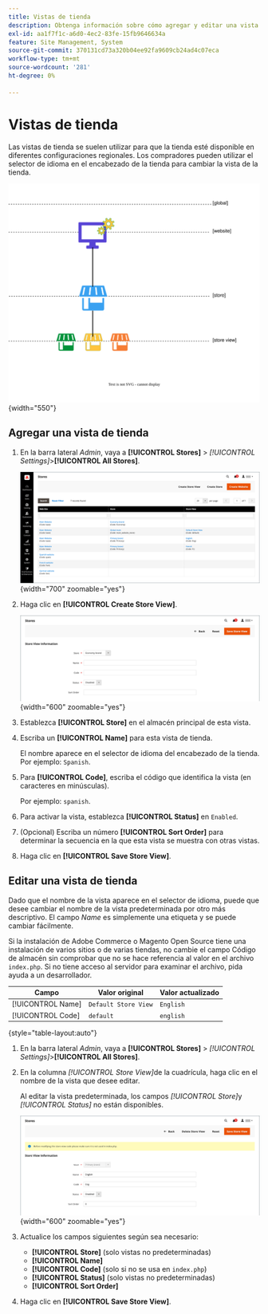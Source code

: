 ```yaml
---
title: Vistas de tienda
description: Obtenga información sobre cómo agregar y editar una vista de tienda.
exl-id: aa1f7f1c-a6d0-4ec2-83fe-15fb9646634a
feature: Site Management, System
source-git-commit: 370131cd73a320b04ee92fa9609cb24ad4c07eca
workflow-type: tm+mt
source-wordcount: '281'
ht-degree: 0%

---
```


# Vistas de tienda

Las vistas de tienda se suelen utilizar para que la tienda esté disponible en diferentes configuraciones regionales. Los compradores pueden utilizar el selector de idioma en el encabezado de la tienda para cambiar la vista de la tienda.

![Ámbito: vistas de varias tiendas](./assets/scope-multiview.svg){width="550"}

## Agregar una vista de tienda

1. En la barra lateral _Admin_, vaya a **[!UICONTROL Stores]** > _[!UICONTROL Settings]_>**[!UICONTROL All Stores]**.

   ![Todas las tiendas](./assets/stores-all.png){width="700" zoomable="yes"}

1. Haga clic en **[!UICONTROL Create Store View]**.

   ![Crear vista de tienda](./assets/create-store-view.png){width="600" zoomable="yes"}

1. Establezca **[!UICONTROL Store]** en el almacén principal de esta vista.

1. Escriba un **[!UICONTROL Name]** para esta vista de tienda.

   El nombre aparece en el selector de idioma del encabezado de la tienda. Por ejemplo: `Spanish`.

1. Para **[!UICONTROL Code]**, escriba el código que identifica la vista (en caracteres en minúsculas).

   Por ejemplo: `spanish`.

1. Para activar la vista, establezca **[!UICONTROL Status]** en `Enabled`.

1. (Opcional) Escriba un número **[!UICONTROL Sort Order]** para determinar la secuencia en la que esta vista se muestra con otras vistas.

1. Haga clic en **[!UICONTROL Save Store View]**.

## Editar una vista de tienda

Dado que el nombre de la vista aparece en el selector de idioma, puede que desee cambiar el nombre de la vista predeterminada por otro más descriptivo. El campo _Name_ es simplemente una etiqueta y se puede cambiar fácilmente.

Si la instalación de Adobe Commerce o Magento Open Source tiene una instalación de varios sitios o de varias tiendas, no cambie el campo Código de almacén sin comprobar que no se hace referencia al valor en el archivo `index.php`. Si no tiene acceso al servidor para examinar el archivo, pida ayuda a un desarrollador.

| Campo | Valor original | Valor actualizado |
| ----- | -------------- | ------------- |
| [!UICONTROL Name] | `Default Store View` | `English` |
| [!UICONTROL Code] | `default` | `english` |

{style="table-layout:auto"}

1. En la barra lateral _Admin_, vaya a **[!UICONTROL Stores]** > _[!UICONTROL Settings]_>**[!UICONTROL All Stores]**.

1. En la columna _[!UICONTROL Store View]_&#x200B;de la cuadrícula, haga clic en el nombre de la vista que desee editar.

   Al editar la vista predeterminada, los campos _[!UICONTROL Store]_&#x200B;y&#x200B;_[!UICONTROL Status]_ no están disponibles.

   ![Vista de tienda - editar vista predeterminada](./assets/edit-store-view-info.png){width="600" zoomable="yes"}

1. Actualice los campos siguientes según sea necesario:

   - **[!UICONTROL Store]** (solo vistas no predeterminadas)
   - **[!UICONTROL Name]**
   - **[!UICONTROL Code]** (solo si no se usa en `index.php`)
   - **[!UICONTROL Status]** (solo vistas no predeterminadas)
   - **[!UICONTROL Sort Order]**

1. Haga clic en **[!UICONTROL Save Store View]**.
